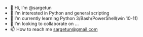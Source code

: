 - 👋 Hi, I’m @sargetun
- 👀 I’m interested in Python and general scripting
- 🌱 I’m currently learning Python 3/Bash/PowerShell(win 10-11)
- 💞️ I’m looking to collaborate on ...
- 📫 How to reach me sargetun@gmail.com

<!---
sargetun/sargetun is a ✨ special ✨ repository because its `README.md` (this file) appears on your GitHub profile.
You can click the Preview link to take a look at your changes.
--->
